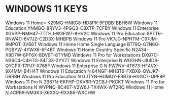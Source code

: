# WINDOWS 11 KEYS
Windows 11 Home= K29MG-HNKG8-HD8PK-9FDBB-BBH8W
Windows 11 Education	YNMGQ-8RYV3-4PGQ3-C8XTP-7CFBY
Windows 11 Enterprise	XGVPP-NMH47-7TTHJ-W3FW7-8HV2C
Windows 11 Pro Education	8PTT6-RNW4C-6V7J2-C2D3X-MHBPB
Windows 11 Pro	VK7JG-NPHTM-C97JM-9MPGT-3V66T
Windows 11 Home Home Single Language	BT79Q-G7N6G-PGBYW-4YWX6-6F4BT
Windows 11 Home Country Specific	N2434-X9D7W-8PF6X-8DV9T-8TYMD
Windows 11 Pro for Workstations	DXG7C-N36C4-C4HTG-X4T3X-2YV77
Windows 11 Enterprise N	WGGHN-J84D6-QYCPR-T7PJ7-X766F
Windows 11 Enterprise G N	FW7NV-4T673-HF4VX-9X4MM-B4H4T
Windows 11 Education N	84NGF-MHBT6-FXBX8-QWJK7-DRR8H
Windows 11 Pro Education N	GJTYN-HDMQY-FRR76-HVGC7-QPF8P
Windows 11 Pro N	2B87N-8KFHP-DKV6R-Y2C8J-PKCKT
Windows 11 Pro for Workstations N	WYPNQ-8C467-V2W6J-TX4WX-WT2RQ
Windows 11 Home N	4CPRK-NM3K3-X6XXQ-RXX86-WXCHW
